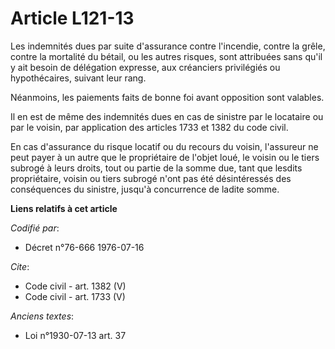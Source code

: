 # Article L121-13

Les indemnités dues par suite d'assurance contre l'incendie, contre la grêle, contre la mortalité du bétail, ou les autres
risques, sont attribuées sans qu'il y ait besoin de délégation expresse, aux créanciers privilégiés ou hypothécaires, suivant
leur rang.

Néanmoins, les paiements faits de bonne foi avant opposition sont valables.

Il en est de même des indemnités dues en cas de sinistre par le locataire ou par le voisin, par application des articles 1733
et 1382 du code civil.

En cas d'assurance du risque locatif ou du recours du voisin, l'assureur ne peut payer à un autre que le propriétaire de
l'objet loué, le voisin ou le tiers subrogé à leurs droits, tout ou partie de la somme due, tant que lesdits propriétaire,
voisin ou tiers subrogé n'ont pas été désintéressés des conséquences du sinistre, jusqu'à concurrence de ladite somme.

**Liens relatifs à cet article**

_Codifié par_:

  - Décret n°76-666 1976-07-16

_Cite_:

  - Code civil - art. 1382 (V)
  - Code civil - art. 1733 (V)

_Anciens textes_:

  - Loi n°1930-07-13 art. 37
